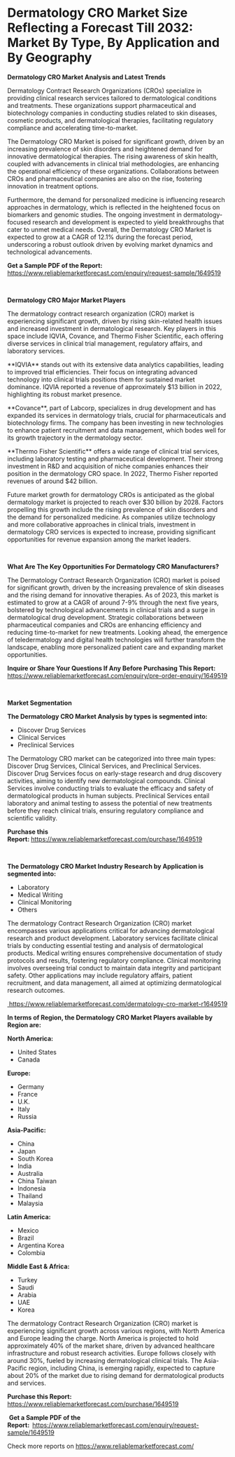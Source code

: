 <p><h1>Dermatology CRO Market Size Reflecting a Forecast Till 2032: Market By Type, By Application and By Geography</h1></p><p><strong>Dermatology CRO Market Analysis and Latest Trends</strong></p>
<p><p>Dermatology Contract Research Organizations (CROs) specialize in providing clinical research services tailored to dermatological conditions and treatments. These organizations support pharmaceutical and biotechnology companies in conducting studies related to skin diseases, cosmetic products, and dermatological therapies, facilitating regulatory compliance and accelerating time-to-market.</p><p>The Dermatology CRO Market is poised for significant growth, driven by an increasing prevalence of skin disorders and heightened demand for innovative dermatological therapies. The rising awareness of skin health, coupled with advancements in clinical trial methodologies, are enhancing the operational efficiency of these organizations. Collaborations between CROs and pharmaceutical companies are also on the rise, fostering innovation in treatment options.</p><p>Furthermore, the demand for personalized medicine is influencing research approaches in dermatology, which is reflected in the heightened focus on biomarkers and genomic studies. The ongoing investment in dermatology-focused research and development is expected to yield breakthroughs that cater to unmet medical needs. Overall, the Dermatology CRO Market is expected to grow at a CAGR of 12.1% during the forecast period, underscoring a robust outlook driven by evolving market dynamics and technological advancements.</p></p>
<p><strong>Get a Sample PDF of the Report:&nbsp;</strong> <a href="https://www.reliablemarketforecast.com/enquiry/request-sample/1649519?utm_campaign=3176&utm_medium=2&utm_source=Github&utm_content=ia&utm_term=26032025&utm_id=dermatology-cro">https://www.reliablemarketforecast.com/enquiry/request-sample/1649519</a></p>
<p>&nbsp;</p>
<p><strong>Dermatology CRO Major Market Players</strong></p>
<p><p>The dermatology contract research organization (CRO) market is experiencing significant growth, driven by rising skin-related health issues and increased investment in dermatological research. Key players in this space include IQVIA, Covance, and Thermo Fisher Scientific, each offering diverse services in clinical trial management, regulatory affairs, and laboratory services.</p><p>**IQVIA** stands out with its extensive data analytics capabilities, leading to improved trial efficiencies. Their focus on integrating advanced technology into clinical trials positions them for sustained market dominance. IQVIA reported a revenue of approximately $13 billion in 2022, highlighting its robust market presence.</p><p>**Covance**, part of Labcorp, specializes in drug development and has expanded its services in dermatology trials, crucial for pharmaceuticals and biotechnology firms. The company has been investing in new technologies to enhance patient recruitment and data management, which bodes well for its growth trajectory in the dermatology sector.</p><p>**Thermo Fisher Scientific** offers a wide range of clinical trial services, including laboratory testing and pharmaceutical development. Their strong investment in R&D and acquisition of niche companies enhances their position in the dermatology CRO space. In 2022, Thermo Fisher reported revenues of around $42 billion.</p><p>Future market growth for dermatology CROs is anticipated as the global dermatology market is projected to reach over $30 billion by 2028. Factors propelling this growth include the rising prevalence of skin disorders and the demand for personalized medicine. As companies utilize technology and more collaborative approaches in clinical trials, investment in dermatology CRO services is expected to increase, providing significant opportunities for revenue expansion among the market leaders.</p></p>
<p>&nbsp;</p>
<p><strong>What Are The Key Opportunities For Dermatology CRO Manufacturers?</strong></p>
<p><p>The Dermatology Contract Research Organization (CRO) market is poised for significant growth, driven by the increasing prevalence of skin diseases and the rising demand for innovative therapies. As of 2023, this market is estimated to grow at a CAGR of around 7-9% through the next five years, bolstered by technological advancements in clinical trials and a surge in dermatological drug development. Strategic collaborations between pharmaceutical companies and CROs are enhancing efficiency and reducing time-to-market for new treatments. Looking ahead, the emergence of teledermatology and digital health technologies will further transform the landscape, enabling more personalized patient care and expanding market opportunities.</p></p>
<p><strong>Inquire or Share Your Questions If Any Before Purchasing This Report:</strong> <a href="https://www.reliablemarketforecast.com/enquiry/pre-order-enquiry/1649519?utm_campaign=3176&utm_medium=2&utm_source=Github&utm_content=ia&utm_term=26032025&utm_id=dermatology-cro">https://www.reliablemarketforecast.com/enquiry/pre-order-enquiry/1649519</a></p>
<p>&nbsp;</p>
<p><strong>Market Segmentation</strong></p>
<p><strong>The Dermatology CRO Market Analysis by types is segmented into:</strong></p>
<p><ul><li>Discover Drug Services</li><li>Clinical Services</li><li>Preclinical Services</li></ul></p>
<p><p>The Dermatology CRO market can be categorized into three main types: Discover Drug Services, Clinical Services, and Preclinical Services. Discover Drug Services focus on early-stage research and drug discovery activities, aiming to identify new dermatological compounds. Clinical Services involve conducting trials to evaluate the efficacy and safety of dermatological products in human subjects. Preclinical Services entail laboratory and animal testing to assess the potential of new treatments before they reach clinical trials, ensuring regulatory compliance and scientific validity.</p></p>
<p><strong>Purchase this Report:&nbsp;</strong><a href="https://www.reliablemarketforecast.com/purchase/1649519?utm_campaign=3176&utm_medium=2&utm_source=Github&utm_content=ia&utm_term=26032025&utm_id=dermatology-cro">https://www.reliablemarketforecast.com/purchase/1649519</a></p>
<p>&nbsp;</p>
<p><strong>The Dermatology CRO Market Industry Research by Application is segmented into:</strong></p>
<p><ul><li>Laboratory</li><li>Medical Writing</li><li>Clinical Monitoring</li><li>Others</li></ul></p>
<p><p>The dermatology Contract Research Organization (CRO) market encompasses various applications critical for advancing dermatological research and product development. Laboratory services facilitate clinical trials by conducting essential testing and analysis of dermatological products. Medical writing ensures comprehensive documentation of study protocols and results, fostering regulatory compliance. Clinical monitoring involves overseeing trial conduct to maintain data integrity and participant safety. Other applications may include regulatory affairs, patient recruitment, and data management, all aimed at optimizing dermatological research outcomes.</p></p>
<p><a href="https://www.reliablemarketforecast.com/dermatology-cro-market-r1649519?utm_campaign=3176&utm_medium=2&utm_source=Github&utm_content=ia&utm_term=26032025&utm_id=dermatology-cro">&nbsp;https://www.reliablemarketforecast.com/dermatology-cro-market-r1649519</a></p>
<p><strong>In terms of Region, the Dermatology CRO Market Players available by Region are:</strong></p>
<p>
    <p> <strong> North America: </strong>
        <ul>
            <li>United States</li>
            <li>Canada</li>
        </ul>
        </p> 
    <p> <strong> Europe: </strong>
        <ul>
            <li>Germany</li>
            <li>France</li>
            <li>U.K.</li>
            <li>Italy</li>
            <li>Russia</li>
        </ul>
        </p> 
    <p> <strong> Asia-Pacific: </strong>
        <ul>
            <li>China</li>
            <li>Japan</li>
            <li>South Korea</li>
            <li>India</li>
            <li>Australia</li>
            <li>China Taiwan</li>
            <li>Indonesia</li>
            <li>Thailand</li>
            <li>Malaysia</li>
        </ul>
        </p> 
    <p> <strong> Latin America: </strong>
        <ul>
            <li>Mexico</li>
            <li>Brazil</li>
            <li>Argentina Korea</li>
            <li>Colombia</li>
        </ul>
        </p> 
    <p> <strong> Middle East & Africa: </strong>
        <ul>
            <li>Turkey</li>
            <li>Saudi</li>
            <li>Arabia</li>
            <li>UAE</li>
            <li>Korea</li>
        </ul>
    </p>
    </p>
<p><p>The dermatology Contract Research Organization (CRO) market is experiencing significant growth across various regions, with North America and Europe leading the charge. North America is projected to hold approximately 40% of the market share, driven by advanced healthcare infrastructure and robust research activities. Europe follows closely with around 30%, fueled by increasing dermatological clinical trials. The Asia-Pacific region, including China, is emerging rapidly, expected to capture about 20% of the market due to rising demand for dermatological products and services.</p></p>
<p><strong>Purchase this Report: </strong><a href="https://www.reliablemarketforecast.com/purchase/1649519?utm_campaign=3176&utm_medium=2&utm_source=Github&utm_content=ia&utm_term=26032025&utm_id=dermatology-cro">https://www.reliablemarketforecast.com/purchase/1649519</a></p>
<p>&nbsp;<strong>Get a Sample PDF of the Report:&nbsp;&nbsp;</strong><a href="https://www.reliablemarketforecast.com/enquiry/request-sample/1649519?utm_campaign=3176&utm_medium=2&utm_source=Github&utm_content=ia&utm_term=26032025&utm_id=dermatology-cro">https://www.reliablemarketforecast.com/enquiry/request-sample/1649519</a></p>
<p><strong></strong></p>
<p>Check more reports on <a href="https://www.reliablemarketforecast.com/?utm_campaign=3176&utm_medium=2&utm_source=Github&utm_content=ia&utm_term=26032025&utm_id=dermatology-cro">https://www.reliablemarketforecast.com/</a></p>